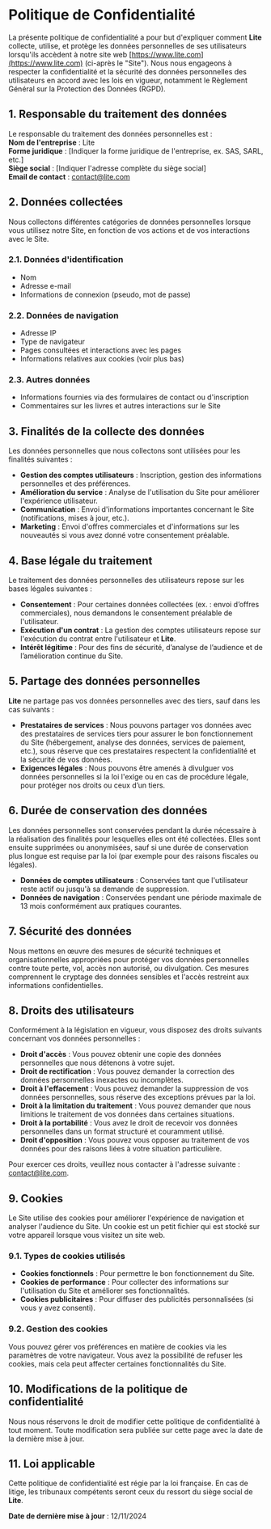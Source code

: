 # Politique de Confidentialité

La présente politique de confidentialité a pour but d'expliquer comment **Lite** collecte, utilise, et protège les données personnelles de ses utilisateurs lorsqu'ils accèdent à notre site web [https://www.lite.com](https://www.lite.com) (ci-après le "Site"). Nous nous engageons à respecter la confidentialité et la sécurité des données personnelles des utilisateurs en accord avec les lois en vigueur, notamment le Règlement Général sur la Protection des Données (RGPD).

## 1. Responsable du traitement des données

Le responsable du traitement des données personnelles est :  
**Nom de l'entreprise** : Lite  
**Forme juridique** : [Indiquer la forme juridique de l'entreprise, ex. SAS, SARL, etc.]  
**Siège social** : [Indiquer l'adresse complète du siège social]  
**Email de contact** : contact@lite.com

## 2. Données collectées

Nous collectons différentes catégories de données personnelles lorsque vous utilisez notre Site, en fonction de vos actions et de vos interactions avec le Site.

### 2.1. Données d'identification

- Nom
- Adresse e-mail
- Informations de connexion (pseudo, mot de passe)

### 2.2. Données de navigation

- Adresse IP
- Type de navigateur
- Pages consultées et interactions avec les pages
- Informations relatives aux cookies (voir plus bas)

### 2.3. Autres données

- Informations fournies via des formulaires de contact ou d'inscription
- Commentaires sur les livres et autres interactions sur le Site

## 3. Finalités de la collecte des données

Les données personnelles que nous collectons sont utilisées pour les finalités suivantes :

- **Gestion des comptes utilisateurs** : Inscription, gestion des informations personnelles et des préférences.
- **Amélioration du service** : Analyse de l'utilisation du Site pour améliorer l'expérience utilisateur.
- **Communication** : Envoi d'informations importantes concernant le Site (notifications, mises à jour, etc.).
- **Marketing** : Envoi d'offres commerciales et d'informations sur les nouveautés si vous avez donné votre consentement préalable.

## 4. Base légale du traitement

Le traitement des données personnelles des utilisateurs repose sur les bases légales suivantes :

- **Consentement** : Pour certaines données collectées (ex. : envoi d’offres commerciales), nous demandons le consentement préalable de l'utilisateur.
- **Exécution d'un contrat** : La gestion des comptes utilisateurs repose sur l'exécution du contrat entre l'utilisateur et **Lite**.
- **Intérêt légitime** : Pour des fins de sécurité, d’analyse de l’audience et de l’amélioration continue du Site.

## 5. Partage des données personnelles

**Lite** ne partage pas vos données personnelles avec des tiers, sauf dans les cas suivants :

- **Prestataires de services** : Nous pouvons partager vos données avec des prestataires de services tiers pour assurer le bon fonctionnement du Site (hébergement, analyse des données, services de paiement, etc.), sous réserve que ces prestataires respectent la confidentialité et la sécurité de vos données.
- **Exigences légales** : Nous pouvons être amenés à divulguer vos données personnelles si la loi l'exige ou en cas de procédure légale, pour protéger nos droits ou ceux d’un tiers.

## 6. Durée de conservation des données

Les données personnelles sont conservées pendant la durée nécessaire à la réalisation des finalités pour lesquelles elles ont été collectées. Elles sont ensuite supprimées ou anonymisées, sauf si une durée de conservation plus longue est requise par la loi (par exemple pour des raisons fiscales ou légales).

- **Données de comptes utilisateurs** : Conservées tant que l'utilisateur reste actif ou jusqu'à sa demande de suppression.
- **Données de navigation** : Conservées pendant une période maximale de 13 mois conformément aux pratiques courantes.

## 7. Sécurité des données

Nous mettons en œuvre des mesures de sécurité techniques et organisationnelles appropriées pour protéger vos données personnelles contre toute perte, vol, accès non autorisé, ou divulgation. Ces mesures comprennent le cryptage des données sensibles et l'accès restreint aux informations confidentielles.

## 8. Droits des utilisateurs

Conformément à la législation en vigueur, vous disposez des droits suivants concernant vos données personnelles :

- **Droit d'accès** : Vous pouvez obtenir une copie des données personnelles que nous détenons à votre sujet.
- **Droit de rectification** : Vous pouvez demander la correction des données personnelles inexactes ou incomplètes.
- **Droit à l'effacement** : Vous pouvez demander la suppression de vos données personnelles, sous réserve des exceptions prévues par la loi.
- **Droit à la limitation du traitement** : Vous pouvez demander que nous limitions le traitement de vos données dans certaines situations.
- **Droit à la portabilité** : Vous avez le droit de recevoir vos données personnelles dans un format structuré et couramment utilisé.
- **Droit d'opposition** : Vous pouvez vous opposer au traitement de vos données pour des raisons liées à votre situation particulière.

Pour exercer ces droits, veuillez nous contacter à l'adresse suivante : contact@lite.com.

## 9. Cookies

Le Site utilise des cookies pour améliorer l'expérience de navigation et analyser l'audience du Site. Un cookie est un petit fichier qui est stocké sur votre appareil lorsque vous visitez un site web.

### 9.1. Types de cookies utilisés

- **Cookies fonctionnels** : Pour permettre le bon fonctionnement du Site.
- **Cookies de performance** : Pour collecter des informations sur l'utilisation du Site et améliorer ses fonctionnalités.
- **Cookies publicitaires** : Pour diffuser des publicités personnalisées (si vous y avez consenti).

### 9.2. Gestion des cookies

Vous pouvez gérer vos préférences en matière de cookies via les paramètres de votre navigateur. Vous avez la possibilité de refuser les cookies, mais cela peut affecter certaines fonctionnalités du Site.

## 10. Modifications de la politique de confidentialité

Nous nous réservons le droit de modifier cette politique de confidentialité à tout moment. Toute modification sera publiée sur cette page avec la date de la dernière mise à jour.

## 11. Loi applicable

Cette politique de confidentialité est régie par la loi française. En cas de litige, les tribunaux compétents seront ceux du ressort du siège social de **Lite**.

**Date de dernière mise à jour** : 12/11/2024
